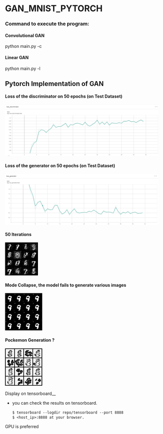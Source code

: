 # GAN_MNIST_PYTORCH


### Command to execute the program: 
#### Convolutional GAN
python main.py -c 
#### Linear GAN 
python main.py -l

## Pytorch Implementation of GAN 

#### Loss of the discriminator on 50 epochs (on Test Dataset)
![ggg ](assets/loss_discriminator.png)

#### Loss of the generator on 50 epochs (on Test Dataset)
![ggg ](assets/loss_generator_test.png)

#### 50 Iterations
![ggg ](assets/gif_gan_mnist_50_iterations.gif)


#### Mode Collapse, the model fails to generate various images
 ![ggg ](assets/mode_collapse.png)
 
#### Pockemon Generation ? 
![ggg ](assets/1st_gen_mnist_to_pokemon.png)

 
 Display on tensorboard__   
+ you can check the results on tensorboard.


  ~~~
  $ tensorboard --logdir repo/tensorboard --port 8888
  $ <host_ip>:8888 at your browser.
  ~~~
  
 GPU is preferred
